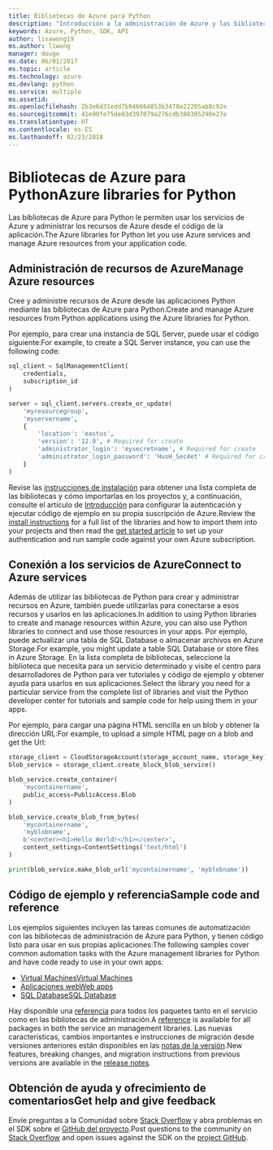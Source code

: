 ```yaml
---
title: Bibliotecas de Azure para Python
description: "Introducción a la administración de Azure y las bibliotecas de servicios para Python"
keywords: Azure, Python, SDK, API
author: lisawong19
ms.author: liwong
manager: douge
ms.date: 06/01/2017
ms.topic: article
ms.technology: azure
ms.devlang: python
ms.service: multiple
ms.assetid: 
ms.openlocfilehash: 2b3e6d31edd7b946664853b3478e22205ab8c92e
ms.sourcegitcommit: 41e90fe75de03d397079a276cdb388305290e27e
ms.translationtype: HT
ms.contentlocale: es-ES
ms.lasthandoff: 02/23/2018
---
```

# <a name="azure-libraries-for-python"></a><span data-ttu-id="9a08d-104">Bibliotecas de Azure para Python</span><span class="sxs-lookup"><span data-stu-id="9a08d-104">Azure libraries for Python</span></span>

<span data-ttu-id="9a08d-105">Las bibliotecas de Azure para Python le permiten usar los servicios de Azure y administrar los recursos de Azure desde el código de la aplicación.</span><span class="sxs-lookup"><span data-stu-id="9a08d-105">The Azure libraries for Python let you use Azure services and manage Azure resources from your application code.</span></span> 

## <a name="manage-azure-resources"></a><span data-ttu-id="9a08d-106">Administración de recursos de Azure</span><span class="sxs-lookup"><span data-stu-id="9a08d-106">Manage Azure resources</span></span>

<span data-ttu-id="9a08d-107">Cree y administre recursos de Azure desde las aplicaciones Python mediante las bibliotecas de Azure para Python.</span><span class="sxs-lookup"><span data-stu-id="9a08d-107">Create and manage Azure resources from Python applications using the Azure libraries for Python.</span></span>

<span data-ttu-id="9a08d-108">Por ejemplo, para crear una instancia de SQL Server, puede usar el código siguiente:</span><span class="sxs-lookup"><span data-stu-id="9a08d-108">For example, to create a SQL Server instance, you can use the following code:</span></span>

```python
sql_client = SqlManagementClient(
    credentials,
    subscription_id
)

server = sql_client.servers.create_or_update(
    'myresourcegroup',
    'myservername',
    {
        'location': 'eastus',
        'version': '12.0', # Required for create
        'administrator_login': 'mysecretname', # Required for create
        'administrator_login_password': 'HusH_Sec4et' # Required for create
    }
)
```

<span data-ttu-id="9a08d-109">Revise las [instrucciones de instalación](python-sdk-azure-install.md) para obtener una lista completa de las bibliotecas y cómo importarlas en los proyectos y, a continuación, consulte el artículo de [Introducción](python-sdk-azure-get-started.yml) para configurar la autenticación y ejecutar código de ejemplo en su propia suscripción de Azure.</span><span class="sxs-lookup"><span data-stu-id="9a08d-109">Review the [install instructions](python-sdk-azure-install.md) for a full list of the libraries and how to import them into your projects and then read the [get started article](python-sdk-azure-get-started.yml) to set up your authentication and run sample code against your own Azure subscription.</span></span>

## <a name="connect-to-azure-services"></a><span data-ttu-id="9a08d-110">Conexión a los servicios de Azure</span><span class="sxs-lookup"><span data-stu-id="9a08d-110">Connect to Azure services</span></span>

<span data-ttu-id="9a08d-111">Además de utilizar las bibliotecas de Python para crear y administrar recursos en Azure, también puede utilizarlas para conectarse a esos recursos y usarlos en las aplicaciones.</span><span class="sxs-lookup"><span data-stu-id="9a08d-111">In addition to using Python libraries to create and manage resources within Azure, you can also use Python libraries to connect and use those resources in your apps.</span></span> <span data-ttu-id="9a08d-112">Por ejemplo, puede actualizar una tabla de SQL Database o almacenar archivos en Azure Storage.</span><span class="sxs-lookup"><span data-stu-id="9a08d-112">For example, you might update a table SQL Database or store files in Azure Storage.</span></span> <span data-ttu-id="9a08d-113">En la lista completa de bibliotecas, seleccione la biblioteca que necesita para un servicio determinado y visite el centro para desarrolladores de Python para ver tutoriales y código de ejemplo y obtener ayuda para usarlos en sus aplicaciones.</span><span class="sxs-lookup"><span data-stu-id="9a08d-113">Select the library you need for a particular service from the complete list of libraries and visit the Python developer center for tutorials and sample code for help using them in your apps.</span></span>

<span data-ttu-id="9a08d-114">Por ejemplo, para cargar una página HTML sencilla en un blob y obtener la dirección URL:</span><span class="sxs-lookup"><span data-stu-id="9a08d-114">For example, to upload a simple HTML page on a blob and get the Url:</span></span>

```python
storage_client = CloudStorageAccount(storage_account_name, storage_key)
blob_service = storage_client.create_block_blob_service()

blob_service.create_container(
    'mycontainername',
    public_access=PublicAccess.Blob
)

blob_service.create_blob_from_bytes(
    'mycontainername',
    'myblobname',
    b'<center><h1>Hello World!</h1></center>',
    content_settings=ContentSettings('text/html')
)

print(blob_service.make_blob_url('mycontainername', 'myblobname'))
```

## <a name="sample-code-and-reference"></a><span data-ttu-id="9a08d-115">Código de ejemplo y referencia</span><span class="sxs-lookup"><span data-stu-id="9a08d-115">Sample code and reference</span></span>
<span data-ttu-id="9a08d-116">Los ejemplos siguientes incluyen las tareas comunes de automatización con las bibliotecas de administración de Azure para Python, y tienen código listo para usar en sus propias aplicaciones:</span><span class="sxs-lookup"><span data-stu-id="9a08d-116">The following samples cover common automation tasks with the Azure management libraries for Python and have code ready to use in your own apps:</span></span>
- [<span data-ttu-id="9a08d-117">Virtual Machines</span><span class="sxs-lookup"><span data-stu-id="9a08d-117">Virtual Machines</span></span>](python-sdk-azure-virtual-machine-samples.md)
- [<span data-ttu-id="9a08d-118">Aplicaciones web</span><span class="sxs-lookup"><span data-stu-id="9a08d-118">Web apps</span></span>](python-sdk-azure-web-apps-samples.md)
- [<span data-ttu-id="9a08d-119">SQL Database</span><span class="sxs-lookup"><span data-stu-id="9a08d-119">SQL Database</span></span>](python-sdk-azure-sql-database-samples.md)

<span data-ttu-id="9a08d-120">Hay disponible una [referencia](/python/api/overview/azure) para todos los paquetes tanto en el servicio como en las bibliotecas de administración.</span><span class="sxs-lookup"><span data-stu-id="9a08d-120">A [reference](/python/api/overview/azure) is available for all packages in both the service an management libraries.</span></span> <span data-ttu-id="9a08d-121">Las nuevas características, cambios importantes e instrucciones de migración desde versiones anteriores están disponibles en las [notas de la versión](python-sdk-azure-release-notes.md).</span><span class="sxs-lookup"><span data-stu-id="9a08d-121">New features, breaking changes, and migration instructions from previous versions are available in the [release notes](python-sdk-azure-release-notes.md).</span></span> 

## <a name="get-help-and-give-feedback"></a><span data-ttu-id="9a08d-122">Obtención de ayuda y ofrecimiento de comentarios</span><span class="sxs-lookup"><span data-stu-id="9a08d-122">Get help and give feedback</span></span>

<span data-ttu-id="9a08d-123">Envíe preguntas a la Comunidad sobre [Stack Overflow](http://stackoverflow.com/questions/tagged/azure-sdk-python) y abra problemas en el SDK sobre el [GitHub del proyecto](https://github.com/Azure/azure-sdk-for-python).</span><span class="sxs-lookup"><span data-stu-id="9a08d-123">Post questions to the community on [Stack Overflow](http://stackoverflow.com/questions/tagged/azure-sdk-python) and open issues against the SDK on the [project GitHub](https://github.com/Azure/azure-sdk-for-python).</span></span>
